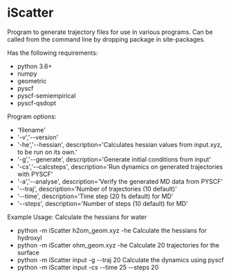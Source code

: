 # iScatter
Program to generate trajectory files for use in various programs.
Can be called from the command line by dropping package in site-packages.

Has the following requirements:
- python 3.6+
- numpy
- geometric
- pyscf
- pyscf-semiempirical
- pyscf-qsdopt

Program options:
- 'filename' 
- '-v','--version'
- '-he','--hessian', description='Calculates hessian values from input.xyz, to be run on its own.'
- '-g','--generate', description='Generate initial conditions from input'
- '-cs','--calcsteps', description='Run dynamics on generated trajectories with PYSCF'
- '-a','--analyse', description='Verify the generated MD data from PYSCF'
- '--traj', description='Number of trajectories (10 default)'
- '--time', description='Time step (20 fs default) for MD'
- '--steps', description='Number of steps (10 default) for MD'

Example Usage:
Calculate the hessians for water
- python -m iScatter h2om_geom.xyz -he
Calculate the hessians for hydroxyl
- python -m iScatter ohm_geom.xyz -he
Calculate 20 trajectories for the surface
- python -m iScatter input -g --traj 20
Calculate the dynamics using pyscf
- python -m iScatter input -cs --time 25 --steps 20
